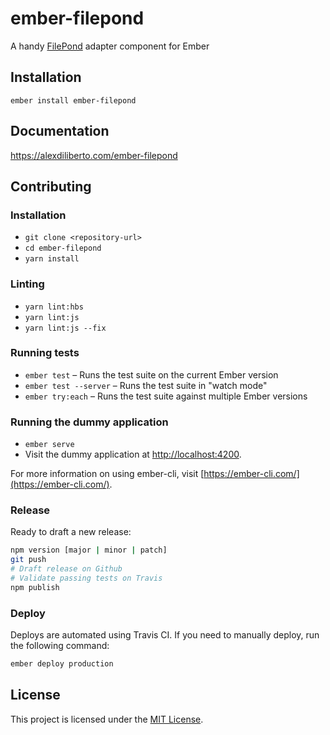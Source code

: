ember-filepond
==============================================================================

A handy [FilePond](https://pqina.nl/filepond/) adapter component for Ember


Installation
------------------------------------------------------------------------------

```
ember install ember-filepond
```


Documentation
------------------------------------------------------------------------------

https://alexdiliberto.com/ember-filepond


Contributing
------------------------------------------------------------------------------

### Installation

* `git clone <repository-url>`
* `cd ember-filepond`
* `yarn install`

### Linting

* `yarn lint:hbs`
* `yarn lint:js`
* `yarn lint:js --fix`

### Running tests

* `ember test` – Runs the test suite on the current Ember version
* `ember test --server` – Runs the test suite in "watch mode"
* `ember try:each` – Runs the test suite against multiple Ember versions

### Running the dummy application

* `ember serve`
* Visit the dummy application at [http://localhost:4200](http://localhost:4200).

For more information on using ember-cli, visit [https://ember-cli.com/](https://ember-cli.com/).

### Release

Ready to draft a new release:

```sh
npm version [major | minor | patch]
git push
# Draft release on Github
# Validate passing tests on Travis 
npm publish
```

### Deploy

Deploys are automated using Travis CI. If you need to manually deploy, run the following command:

```sh
ember deploy production
```

License
------------------------------------------------------------------------------

This project is licensed under the [MIT License](LICENSE.md).
